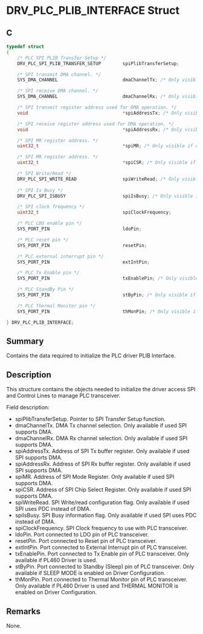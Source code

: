 # DRV_PLC_PLIB_INTERFACE Struct

## C

```c
typedef struct
{  
    /* PLC SPI PLIB Transfer Setup */
    DRV_PLC_SPI_PLIB_TRANSFER_SETUP        spiPlibTransferSetup;

    /* SPI transmit DMA channel. */
    SYS_DMA_CHANNEL                        dmaChannelTx; /* Only visible if used SPI supports DMA */

    /* SPI receive DMA channel. */
    SYS_DMA_CHANNEL                        dmaChannelRx; /* Only visible if used SPI supports DMA */

    /* SPI transmit register address used for DMA operation. */
    void                                   *spiAddressTx; /* Only visible if used SPI supports DMA */

    /* SPI receive register address used for DMA operation. */
    void                                   *spiAddressRx; /* Only visible if used SPI supports DMA */

    /* SPI MR register address. */
    uint32_t                               *spiMR; /* Only visible if used SPI supports DMA */

    /* SPI MR register address. */
    uint32_t                               *spiCSR; /* Only visible if used SPI supports DMA */

    /* SPI Write/Read */
    DRV_PLC_SPI_WRITE_READ                 spiWriteRead; /* Only visible if used SPI uses PDC instead of DMA */
    
    /* SPI Is Busy */
    DRV_PLC_SPI_ISBUSY                     spiIsBusy; /* Only visible if used SPI uses PDC instead of DMA */

    /* SPI clock frequency */
    uint32_t                               spiClockFrequency;

    /* PLC LDO enable pin */
    SYS_PORT_PIN                           ldoPin;

    /* PLC reset pin */
    SYS_PORT_PIN                           resetPin;

    /* PLC external interrupt pin */
    SYS_PORT_PIN                           extIntPin;

    /* PLC Tx Enable pin */
    SYS_PORT_PIN                           txEnablePin; /* Only visible if PL460 Driver is used */

    /* PLC StandBy Pin */
    SYS_PORT_PIN                           stByPin; /* Only visible if SLEEP MODE is enabled on Driver Configuration */

    /* PLC Thermal Monitor pin */
    SYS_PORT_PIN                           thMonPin; /* Only visible if PL460 Driver is used and THERMAL MONITOR is enabled on Driver Configuration */

} DRV_PLC_PLIB_INTERFACE;
```

## Summary

Contains the data required to initialize the PLC driver PLIB Interface.

## Description

This structure contains the objects needed to initialize the driver access SPI and Control Lines to manage PLC transceiver.

Field description:
- spiPlibTransferSetup. Pointer to SPI Transfer Setup function.
- dmaChannelTx. DMA Tx channel selection. Only available if used SPI supports DMA.
- dmaChannelRx. DMA Rx channel selection. Only available if used SPI supports DMA.
- spiAddressTx. Address of SPI Tx buffer register. Only available if used SPI supports DMA.
- spiAddressRx. Address of SPI Rx buffer register. Only available if used SPI supports DMA.
- spiMR. Address of SPI Mode Register. Only available if used SPI supports DMA.
- spiCSR. Address of SPI Chip Select Register. Only available if used SPI supports DMA.
- spiWriteRead. SPI Write/read configuration flag. Only available if used SPI uses PDC instead of DMA.
- spiIsBusy. SPI Busy information flag. Only available if used SPI uses PDC instead of DMA.
- spiClockFrequency. SPI Clock frequency to use with PLC transceiver.
- ldoPin. Port connected to LDO pin of PLC transceiver.
- resetPin. Port connected to Reset pin of PLC transceiver.
- extIntPin. Port connected to External Interrupt pin of PLC transceiver.
- txEnablePin. Port connected to Tx Enable pin of PLC transceiver. Only available if PL460 Driver is used.
- stByPin. Port connected to Standby (Sleep) pin of PLC transceiver. Only available if SLEEP MODE is enabled on Driver Configuration.
- thMonPin. Port connected to Thermal Monitor pin of PLC transceiver. Only available if PL460 Driver is used and THERMAL MONITOR is enabled on Driver Configuration.

## Remarks

None.

